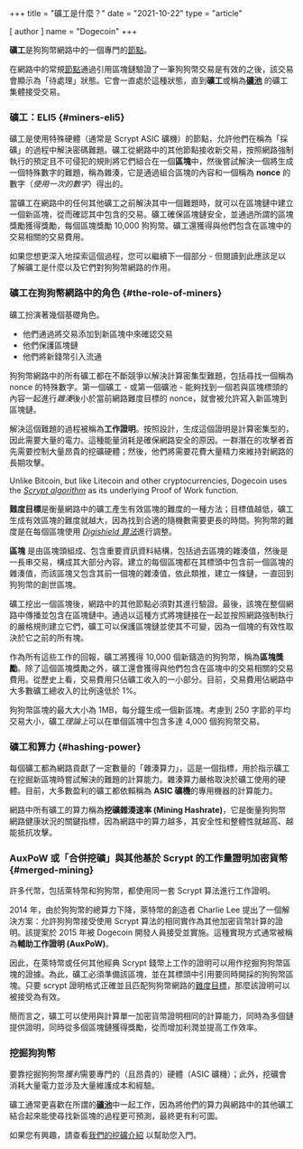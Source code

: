 +++
title = "礦工是什麼？"
date = "2021-10-22"
type = "article"

[ author ]
  name = "Dogecoin"
+++

**礦工**是狗狗幣網路中的一個專門的[節點](/zh-tw/dogepedia/articles/what-is-a-node/)。

在網路中的常規[節點](/zh-tw/dogepedia/articles/what-is-a-node#full-nodes)通過引用區塊鏈驗證了一筆狗狗幣交易是有效的之後，該交易會顯示為「待處理」狀態。它會一直處於這種狀態，直到**礦工**或稱為[**礦池**](/zh-tw/dogepedia/articles/what-is-a-mining-pool) 的礦工集體接受交易。

### 礦工：ELI5 {#miners-eli5}

礦工是使用特殊硬體（通常是 Scrypt ASIC 礦機）的節點，允許他們在稱為「採礦」的過程中解決密碼難題。礦工從網路中的其他節點接收新交易，按照網路強制執行的預定且不可侵犯的規則將它們組合在一個**區塊**中，然後嘗試解決一個將生成一個特殊數字的難題，稱為雜湊，它是通過組合區塊的內容和一個稱為 **nonce** 的數字（*使用一次的數字*）得出的。

當礦工在網路中的任何其他礦工之前解決其中一個難題時，就可以在區塊鏈中建立一個新區塊，從而確認其中包含的交易。礦工確保區塊鏈安全，並通過所謂的區塊獎勵獲得獎勵，每個區塊獎勵 10,000 狗狗幣。礦工還獲得與他們包含在區塊中的交易相關的交易費用。

如果您想更深入地探索這個過程，您可以繼續下一個部分 - 但閱讀到此應該足以了解礦工是什麼以及它們對狗狗幣網路的作用。

### 礦工在狗狗幣網路中的角色 {#the-role-of-miners}

礦工扮演著幾個基礎角色。

- 他們通過將交易添加到新區塊中來確認交易
- 他們保護區塊鏈
- 他們將新錢幣引入流通

狗狗幣網路中的所有礦工都在不斷競爭以解決計算密集型難題，包括尋找一個稱為 nonce 的特殊數字。第一個礦工 - 或第一個礦池 - 能夠找到一個若與區塊標頭的內容一起進行*雜湊*後小於當前網路難度目標的 nonce，就會被允許寫入新區塊到區塊鏈。

解決這個難題的過程被稱為**工作證明**。按照設計，生成這個證明是計算密集型的，因此需要大量的電力。這種能量消耗是確保網路安全的原因。一群潛在的攻擊者首先需要控制大量昂貴的挖礦硬體；然後，他們將需要花費大量精力來維持對網路的長期攻擊。

Unlike Bitcoin, but like Litecoin and other cryptocurrencies, Dogecoin uses the [*Scrypt algorithm*](https://en.wikipedia.org/wiki/Scrypt) as its underlying Proof of Work function.

**難度目標**是衡量網路中的礦工產生有效區塊的難度的一種方法；目標值越低，礦工生成有效區塊的難度就越大，因為找到合適的隨機數需要更長的時間。狗狗幣的難度是在每個區塊使用 [*Digishield 算法*](https://dgbwiki.com/index.php?title=DigiShield)進行調整。

**區塊** 是由區塊頭組成、包含重要資訊資料結構，包括過去區塊的雜湊值，然後是一長串交易，構成其大部分內容。建立的每個區塊都在其標頭中包含前一個區塊的雜湊值，而該區塊又包含其前一個塊的雜湊值，依此類推，建立一條鏈，一直回到狗狗幣的創世區塊。

礦工挖出一個區塊後，網路中的其他節點必須對其進行驗證。最後，該塊在整個網路中傳播並包含在區塊鏈中。通過以這種方式將塊鏈接在一起並按照網路強制執行的嚴格規則建立它們，礦工可以保護區塊鏈並使其不可變，因為一個塊的有效性取決於它之前的所有塊。

作為所有這些工作的回報，礦工將獲得 10,000 個新鑄造的狗狗幣，稱為**區塊獎勵**。除了這個區塊獎勵之外，礦工還會獲得與他們包含在區塊中的交易相關的交易費用。從歷史上看，交易費用只佔礦工收入的一小部分。目前，交易費用佔網路中大多數礦工總收入的比例遠低於 1%。

狗狗幣區塊的最大大小為 1MB，每分鐘生成一個新區塊。考慮到 250 字節的平均交易大小，礦工*理論上*可以在單個區塊中包含多達 4,000 個狗狗幣交易。

### 礦工和算力 {#hashing-power}

每個礦工都為網路貢獻了一定數量的「雜湊算力」，這是一個指標，用於指示礦工在挖掘新區塊時嘗試解決的難題的計算能力。雜湊算力嚴格取決於礦工使用的硬體。目前，大多數盈利的礦工都依賴稱為 **ASIC 礦機**的專用機器的計算能力。

網路中所有礦工的算力稱為**挖礦雜湊速率 (Mining Hashrate)**，它是衡量狗狗幣網路健康狀況的關鍵指標，因為網路中的算力越多，其安全性和整體性就越高、越能抵抗攻擊。

### AuxPoW 或「合併挖礦」與其他基於 Scrypt 的工作量證明加密貨幣 {#merged-mining}

許多代幣，包括萊特幣和狗狗幣，都使用同一套 Scrypt 算法進行工作證明。

2014 年，由於狗狗幣的總算力下降，萊特幣的創造者 Charlie Lee 提出了一個解決方案：允許狗狗幣接受使用 Scrypt 算法的相同實作為其他加密貨幣計算的證明。該提案於 2015 年被 Dogecoin 開發人員接受並實施。這種實現方式通常被稱為**輔助工作證明 (AuxPoW)**。

因此，在萊特幣或任何其他經典 Scrypt 錢幣上工作的證明可以用作挖掘狗狗幣區塊的證據。為此，礦工必須準備該區塊，並在其標頭中引用要同時開採的狗狗幣區塊。只要 scrypt 證明格式正確並且匹配狗狗幣網路的[難度目標](/zh-tw/dogepedia/articles/what-is-a-miner/#the-role-of-miners)，那麼該證明可以被接受為有效。

簡而言之，礦工可以使用與計算單一加密貨幣證明相同的計算能力，同時為多個鏈提供證明，同時從多個區塊鏈獲得獎勵，從而增加利潤並提高工作效率。

### 挖掘狗狗幣

要靠挖掘狗狗幣*獲利*需要專門的（且昂貴的）硬體（ASIC 礦機）；此外，挖礦會消耗大量電力並涉及大量維護成本和經驗。

礦工通常更喜歡在所謂的[**礦池**](/zh-tw/dogepedia/articles/what-is-a-mining-pool)中一起工作，因為將他們的算力與網路中的其他礦工結合起來能使尋找新區塊的過程更可預測，最終更有利可圖。

如果您有興趣，請查看[我們的挖礦介紹](/zh-tw/dogepedia/how-tos/mining-dogecoin/) 以幫助您入門。
